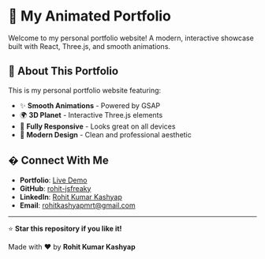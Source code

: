 # 🌟 My Animated Portfolio

Welcome to my personal portfolio website! A modern, interactive showcase built with React, Three.js, and smooth animations.

## 🎯 About This Portfolio

This is my personal portfolio website featuring:
- ✨ **Smooth Animations** - Powered by GSAP
- 🌍 **3D Planet** - Interactive Three.js elements  
- 📱 **Fully Responsive** - Looks great on all devices
- 🎨 **Modern Design** - Clean and professional aesthetic

## � Connect With Me

- **Portfolio**: [Live Demo](https://your-portfolio-url.com)
- **GitHub**: [rohit-jsfreaky](https://github.com/rohit-jsfreaky/)
- **LinkedIn**: [Rohit Kumar Kashyap](https://www.linkedin.com/in/r2609/)
- **Email**: rohitkashyapmrt@gmail.com

---

⭐ **Star this repository if you like it!**

Made with ❤️ by **Rohit Kumar Kashyap**
